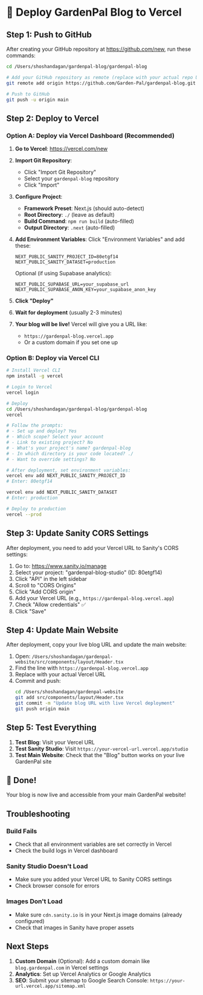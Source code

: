 # 🚀 Deploy GardenPal Blog to Vercel

## Step 1: Push to GitHub

After creating your GitHub repository at https://github.com/new, run these commands:

```bash
cd /Users/shoshandagan/gardenpal-blog/gardenpal-blog

# Add your GitHub repository as remote (replace with your actual repo URL)
git remote add origin https://github.com/Garden-Pal/gardenpal-blog.git

# Push to GitHub
git push -u origin main
```

## Step 2: Deploy to Vercel

### Option A: Deploy via Vercel Dashboard (Recommended)

1. **Go to Vercel**: https://vercel.com/new
2. **Import Git Repository**:
   - Click "Import Git Repository"
   - Select your `gardenpal-blog` repository
   - Click "Import"

3. **Configure Project**:
   - **Framework Preset**: Next.js (should auto-detect)
   - **Root Directory**: `./` (leave as default)
   - **Build Command**: `npm run build` (auto-filled)
   - **Output Directory**: `.next` (auto-filled)

4. **Add Environment Variables**:
   Click "Environment Variables" and add these:
   
   ```
   NEXT_PUBLIC_SANITY_PROJECT_ID=80etgf14
   NEXT_PUBLIC_SANITY_DATASET=production
   ```
   
   Optional (if using Supabase analytics):
   ```
   NEXT_PUBLIC_SUPABASE_URL=your_supabase_url
   NEXT_PUBLIC_SUPABASE_ANON_KEY=your_supabase_anon_key
   ```

5. **Click "Deploy"**

6. **Wait for deployment** (usually 2-3 minutes)

7. **Your blog will be live!** Vercel will give you a URL like:
   - `https://gardenpal-blog.vercel.app`
   - Or a custom domain if you set one up

### Option B: Deploy via Vercel CLI

```bash
# Install Vercel CLI
npm install -g vercel

# Login to Vercel
vercel login

# Deploy
cd /Users/shoshandagan/gardenpal-blog/gardenpal-blog
vercel

# Follow the prompts:
# - Set up and deploy? Yes
# - Which scope? Select your account
# - Link to existing project? No
# - What's your project's name? gardenpal-blog
# - In which directory is your code located? ./
# - Want to override settings? No

# After deployment, set environment variables:
vercel env add NEXT_PUBLIC_SANITY_PROJECT_ID
# Enter: 80etgf14

vercel env add NEXT_PUBLIC_SANITY_DATASET
# Enter: production

# Deploy to production
vercel --prod
```

## Step 3: Update Sanity CORS Settings

After deployment, you need to add your Vercel URL to Sanity's CORS settings:

1. Go to: https://www.sanity.io/manage
2. Select your project: "gardenpal-blog-studio" (ID: 80etgf14)
3. Click "API" in the left sidebar
4. Scroll to "CORS Origins"
5. Click "Add CORS origin"
6. Add your Vercel URL (e.g., `https://gardenpal-blog.vercel.app`)
7. Check "Allow credentials" ✅
8. Click "Save"

## Step 4: Update Main Website

After deployment, copy your live blog URL and update the main website:

1. Open: `/Users/shoshandagan/gardenpal-website/src/components/layout/Header.tsx`
2. Find the line with `https://gardenpal-blog.vercel.app`
3. Replace with your actual Vercel URL
4. Commit and push:
   ```bash
   cd /Users/shoshandagan/gardenpal-website
   git add src/components/layout/Header.tsx
   git commit -m "Update blog URL with live Vercel deployment"
   git push origin main
   ```

## Step 5: Test Everything

1. **Test Blog**: Visit your Vercel URL
2. **Test Sanity Studio**: Visit `https://your-vercel-url.vercel.app/studio`
3. **Test Main Website**: Check that the "Blog" button works on your live GardenPal site

## 🎉 Done!

Your blog is now live and accessible from your main GardenPal website!

## Troubleshooting

### Build Fails
- Check that all environment variables are set correctly in Vercel
- Check the build logs in Vercel dashboard

### Sanity Studio Doesn't Load
- Make sure you added your Vercel URL to Sanity CORS settings
- Check browser console for errors

### Images Don't Load
- Make sure `cdn.sanity.io` is in your Next.js image domains (already configured)
- Check that images in Sanity have proper assets

## Next Steps

1. **Custom Domain** (Optional): Add a custom domain like `blog.gardenpal.com` in Vercel settings
2. **Analytics**: Set up Vercel Analytics or Google Analytics
3. **SEO**: Submit your sitemap to Google Search Console: `https://your-url.vercel.app/sitemap.xml`

